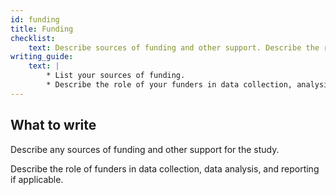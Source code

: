 ```yaml
---
id: funding
title: Funding
checklist: 
    text: Describe sources of funding and other support. Describe the role of funders in data collection, interpretation, and reporting.
writing_guide:
    text: |
        * List your sources of funding. 
        * Describe the role of your funders in data collection, analysis and reporting. 
---
```


## What to write

Describe any sources of funding and other support for the study.

Describe the role of funders in data collection, data analysis, and reporting if applicable.
